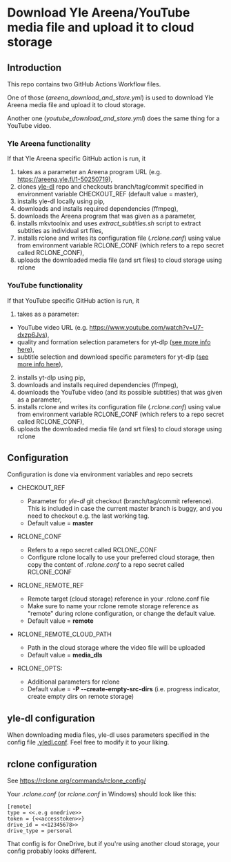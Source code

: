 # Download Yle Areena/YouTube media file and upload it to cloud storage

## Introduction

This repo contains two GitHub Actions Workflow files. 

One of those (_areena_download_and_store.yml_) is used to download Yle Areena media file and upload it to cloud storage. 

Another one (_youtube_download_and_store.yml_) does the same thing for a YouTube video.

### Yle Areena functionality

 If that Yle Areena specific GitHub action is run, it 
1. takes as a parameter an Areena program URL (e.g. https://areena.yle.fi/1-50250719), 
1. clones [yle-dl](https://github.com/aajanki/yle-dl.git) repo and checkouts branch/tag/commit specified in environment variable CHECKOUT_REF (default value = master),
1. installs yle-dl locally using pip,
1. downloads and installs required dependencies (ffmpeg),
1. downloads the Areena program that was given as a parameter,
1. installs mkvtoolnix and uses *extract_subtitles.sh* script to extract subtitles as individual srt files,
1. installs rclone and writes its configuration file (*.rclone.conf*) using value from environment variable RCLONE_CONF (which refers to a repo secret called RCLONE_CONF),
1. uploads the downloaded media file (and srt files) to cloud storage using rclone

### YouTube functionality

If that YouTube specific GitHub action is run, it 
1. takes as a parameter:
* YouTube video URL (e.g. https://www.youtube.com/watch?v=U7-dxzp6Jvs), 
* quality and formation selection parameters for yt-dlp ([see more info here](https://github.com/yt-dlp/yt-dlp#format-selection)),
* subtitle selection and download specific parameters for yt-dlp ([see more info here](https://github.com/yt-dlp/yt-dlp#subtitle-options)),
2. installs yt-dlp using pip,
1. downloads and installs required dependencies (ffmpeg),
1. downloads the YouTube video (and its possible subtitles) that was given as a parameter,
1. installs rclone and writes its configuration file (*.rclone.conf*) using value from environment variable RCLONE_CONF (which refers to a repo secret called RCLONE_CONF),
1. uploads the downloaded media file (and srt files) to cloud storage using rclone

## Configuration

Configuration is done via environment variables and repo secrets

* CHECKOUT_REF
  * Parameter for _yle-dl_ git checkout (branch/tag/commit reference). This is included in case the current master branch is buggy, and you need to checkout e.g. the last working tag.
  * Default value = **master**

* RCLONE_CONF
  * Refers to a repo secret called RCLONE_CONF
  * Configure rclone locally to use your preferred cloud storage, then copy the content of *.rclone.conf* to a repo secret called RCLONE_CONF

* RCLONE_REMOTE_REF
  * Remote target (cloud storage) reference in your .rclone.conf file
  * Make sure to name your rclone remote storage reference as "remote" during rclone configuration, or change the default value.
  * Default value = **remote**
  
* RCLONE_REMOTE_CLOUD_PATH
  * Path in the cloud storage where the video file will be uploaded
  * Default value = **media_dls**

* RCLONE_OPTS: 
  * Additional parameters for rclone
  * Default value = **-P --create-empty-src-dirs**  (i.e. progress indicator, create empty dirs on remote storage)

## yle-dl configuration

When downloading media files, yle-dl uses parameters specified in the config file [.yledl.conf](.yledl.conf). Feel free to modify it to your liking.

## rclone configuration

See https://rclone.org/commands/rclone_config/

Your *.rclone.conf* (or *rclone.conf* in Windows) should look like this:

```config
[remote]
type = <<.e.g onedrive>>
token = {<<accesstoken>>}
drive_id = <<12345678>>
drive_type = personal
```

That config is for OneDrive, but if you're using another cloud storage, your config probably looks different.
 

